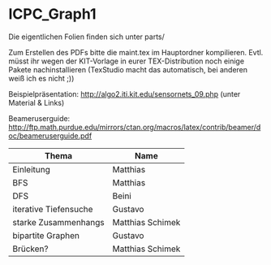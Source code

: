 
# ICPC_Graph1

Die eigentlichen Folien finden sich unter parts/

Zum Erstellen des PDFs bitte die maint.tex im Hauptordner kompilieren. Evtl. müsst ihr wegen der KIT-Vorlage in eurer TEX-Distribution noch einige Pakete nachinstallieren (TexStudio macht das automatisch, bei anderen weiß ich es nicht ;))

Beispielpräsentation: http://algo2.iti.kit.edu/sensornets_09.php   (unter Material & Links)

Beameruserguide: http://ftp.math.purdue.edu/mirrors/ctan.org/macros/latex/contrib/beamer/doc/beameruserguide.pdf

Thema | Name
------------ | -------------
Einleitung | Matthias 
BFS | Matthias
DFS | Beini
iterative Tiefensuche | Gustavo
starke Zusammenhangs| Matthias Schimek
bipartite Graphen| Gustavo
Brücken? | Matthias Schimek

